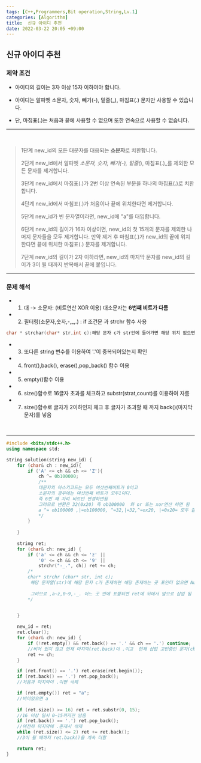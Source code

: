 ```yaml
---
tags: [C++,Programmers,Bit operation,String,Lv.1]
categories: [Algorithm]
title:  신규 아이디 추천
date: 2022-03-22 20:05 +09:00
---
```


## 신규 아이디 추천

### 제약 조건

- 아이디의 길이는 3자 이상 15자 이하여야 합니다.

- 아이디는 알파벳 소문자, 숫자, 빼기(-), 밑줄(_), 마침표(.) 문자만 사용할 수 있습니다.

- 단, 마침표(.)는 처음과 끝에 사용할 수 없으며 또한 연속으로 사용할 수 없습니다.

---
<br>

> 1단계 new_id의 모든 대문자를 대응되는 **소문자**로 치환합니다. 
>
> 2단계 new_id에서 알파벳 _소문자, 숫자, 빼기(-), 밑줄(_), 마침표(.)_를 제외한 모든 문자를 제거합니다.
>
>  3단계 new_id에서 마침표(.)가 2번 이상 연속된 부분을 하나의 마침표(.)로 치환합니다. 
>
>4단계 new_id에서 마침표(.)가 처음이나 끝에 위치한다면 제거합니다. 
>
> 5단계 new_id가 빈 문자열이라면, new_id에 "a"를 대입합니다. 
>
> 6단계 new_id의 길이가 16자 이상이면, new_id의 첫 15개의 문자를 제외한 나머지 문자들을 모두 제거합니다. 만약 제거 후 마침표(.)가 new_id의 끝에 위치한다면 끝에 위치한 마침표(.) 문자를 제거합니다. 
>
> 7단계 new_id의 길이가 2자 이하라면, new_id의 마지막 문자를 new_id의 길이가 3이 될 때까지 반복해서 끝에 붙입니다.

---
### 문제 해석

- 1. 대 ->  소문자: (비트연산 XOR 이용) 대소문자는 **6번째 비트가 다름**
- 2. 필터링(소문자,숫자,-,_,.) : if 조건문 과 strchr 함수 사용
~~~ c++
char * strchar(char* str,int c):해당 문자 c가 str안에 들어가면 해당 위치 없으면 Null 리턴
~~~
- 3. 또다른 string 변수를 이용하여 '.'이 중복되어있는지 확인
- 4. front(),back(), erase(),pop_back() 함수 이용 
- 5. empty()함수 이용
- 6. size()함수로 16글자 초과를 체크하고 substr(strat,count)를 이용하여 자름
- 7. size()함수로 글자가 2이하인지 체크 후 글자가 초과할 때 까지 back()(마지막 문자)를 넣음

<br>

---
~~~ c++
#include <bits/stdc++.h>
using namespace std;

string solution(string new_id) {
    for (char& ch : new_id){
        if ('A' <= ch && ch <= 'Z'){
            ch ^= 0b100000;
            /**
            대문자의 아스키코드는 모두 여섯번째비트가 0이고 
            소문자의 경우에는 여섯번째 비트가 모두1이다.
            즉 6번 째 자리 비트만 변경하면됨
            그러므로 변환은 32(0x20) 즉 ob100000  와 or 또는 xor연산 하면 됨
            a ^= ob100000 ,|=ob100000, ^=32,|=32,^=ox20, |=0x20= 모두 같은 연산
            */
        }
     
    }
    
    string ret;
    for (char& ch: new_id) {
        if ('a' <= ch && ch <= 'z' ||
            '0' <= ch && ch <= '9' ||
            strchr("-_.", ch)) ret += ch;
        /*
        char* strchr (char* str, int c);
         해당 문자열(str)에 해당 문자 c가 존재하면 해당 존재하는 곳 포인터 없으면 Null
         
         그러므로 ,a~z,0~9,-_. 어느 곳 안에 포함되면 ret에 뒤에서 앞으로 삽입 됨
        */


    }
    
    new_id = ret;
    ret.clear();
    for (char& ch: new_id) {
        if (!ret.empty() && ret.back() == '.' && ch == '.') continue;
        //비어 있지 않고 현재 마지막(ret.back)이 .이고  현재 삽입 고민중인 문자(ch)가 . 이면 넘어감
        ret += ch;
    }

    if (ret.front() == '.') ret.erase(ret.begin());
    if (ret.back() == '.') ret.pop_back();
    //처음과 마지막이 .이면 삭제

    if (ret.empty()) ret = "a";
    //버이있으면 a 
    
    if (ret.size() >= 16) ret = ret.substr(0, 15);
    //16 이상 일시 0~15까지만 남음
    if (ret.back() == '.') ret.pop_back();
    //여전히 마지막에 .존재시 삭제
    while (ret.size() <= 2) ret += ret.back();
    //3이 될 때까지 ret.back()을 계속 더함

    return ret;
}

~~~
